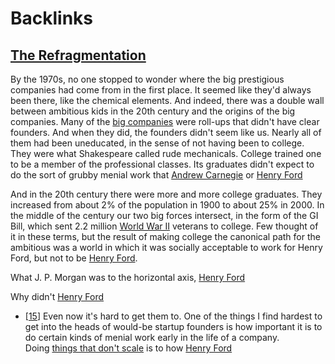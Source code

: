 
# Backlinks
## [The Refragmentation](<The Refragmentation.md>)
By the 1970s, no one stopped to wonder where the big prestigious companies had come from in the first place. It seemed like they'd always been there, like the chemical elements. And indeed, there was a double wall between ambitious kids in the 20th century and the origins of the big companies. Many of the [big companies](<big companies.md>) were roll-ups that didn't have clear founders. And when they did, the founders didn't seem like us. Nearly all of them had been uneducated, in the sense of not having been to college. They were what Shakespeare called rude mechanicals. College trained one to be a member of the professional classes. Its graduates didn't expect to do the sort of grubby menial work that [Andrew Carnegie](<Andrew Carnegie.md>) or [Henry Ford](<Henry Ford.md>)

And in the 20th century there were more and more college graduates. They increased from about 2% of the population in 1900 to about 25% in 2000. In the middle of the century our two big forces intersect, in the form of the GI Bill, which sent 2.2 million [World War II](<World War II.md>) veterans to college. Few thought of it in these terms, but the result of making college the canonical path for the ambitious was a world in which it was socially acceptable to work for Henry Ford, but not to be [Henry Ford](<Henry Ford.md>).

What J. P. Morgan was to the horizontal axis, [Henry Ford](<Henry Ford.md>)

Why didn't [Henry Ford](<Henry Ford.md>)

- [[15]()] Even now it's hard to get them to. One of the things I find hardest to get into the heads of would-be startup founders is how important it is to do certain kinds of menial work early in the life of a company. Doing [things that don't scale](http://paulgraham.com/ds.html) is to how [Henry Ford](<Henry Ford.md>)

